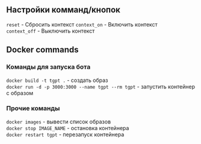 ## Настройки комманд/кнопок
`reset` - Сбросить контекст
`context_on` - Включить контекст  
`context_off` - Выключить контекст


## Docker commands

### Команды для запуска бота
`docker build -t tgpt .` - создать образ  
`docker run -d -p 3000:3000 --name tgpt --rm tgpt` - запустить контейнер с образом  

### Прочие команды
`docker images` - вывести список образов  
`docker stop IMAGE_NAME` - остановка контейнера  
`docker restart tgpt` - перезапуск контейнера  
